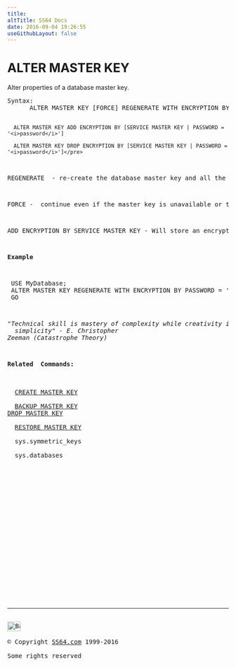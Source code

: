 ```yaml
---
title:
altTitle: SS64 Docs
date: 2016-09-04 19:26:55
useGithubLayout: false
---
```

<!-- #BeginLibraryItem "/Library/head_sql.lbi" --><!-- #EndLibraryItem --><h1>ALTER MASTER KEY</h1>
<p>Alter properties of a  database master key.</p>
<pre>Syntax:
      ALTER MASTER KEY [FORCE] REGENERATE WITH ENCRYPTION BY PASSWORD = '<i>password</i>'

      ALTER MASTER KEY ADD ENCRYPTION BY [SERVICE MASTER KEY | PASSWORD = '<i>password</i>']

      ALTER MASTER KEY DROP ENCRYPTION BY [SERVICE MASTER KEY | PASSWORD = '<i>password</i>']</pre>
<p>REGENERATE  - re-create the database master key and all the keys it protects. </p>
<p>FORCE -  continue even if the master key is unavailable or the server cannot decrypt all the encrypted private keys.</p>
<p>ADD ENCRYPTION BY SERVICE MASTER KEY - Will store an encrypted copy of the master key  in both the current database and in master.</p>
<p><b>Example</b></p>
<pre> USE MyDatabase;<br> ALTER MASTER KEY REGENERATE WITH ENCRYPTION BY PASSWORD = '6464hxJDWHO64H64n77';<br> GO</pre>
<p class="quote"><i>"Technical skill is mastery of complexity while creativity is mastery of
  simplicity" - E. Christopher 
Zeeman (Catastrophe Theory)</i></p>
<p><b>Related  Commands:</b><br>
  <br>
  <a href="masterkey_c.html">CREATE MASTER KEY</a><br>
  <a href="masterkey_b.html">BACKUP MASTER KEY</a> <a href="masterkey_d.html"><br>DROP MASTER KEY</a> <br>
  <a href="masterkey_r.html">RESTORE MASTER KEY</a><br>
  sys.symmetric_keys<br>
  sys.databases</p><!-- #BeginLibraryItem "/Library/foot_sql.lbi" --><p>
<!-- ss64-sql -->
<ins class="adsbygoogle" style="display:inline-block;width:300px;height:250px" data-ad-client="ca-pub-6140977852749469" data-ad-slot="6953563613"></ins>
<script>
(adsbygoogle = window.adsbygoogle || []).push({});
</script></p>
<hr>
<div id="bl" class="footer"><a href="masterkey_a.html#"><img src="../images/top.png" width="30" height="22" alt="Back to the Top"></a></div>
<div id="br" class="footer, tagline">© Copyright <a href="../index.html">SS64.com</a> 1999-2016<br>
Some rights reserved</div><!-- #EndLibraryItem -->

